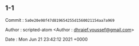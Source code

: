 ## 1-1 

 Commit : `5a0e20e98f47d819654255d1560021154aa7a969`

 Author : scripted-atom <Author : dhraief.youssef@gmail.com> 

 Date 	: Mon Jun 21 23:42:12 2021 +0000 

